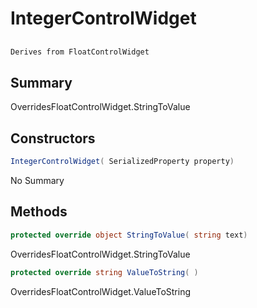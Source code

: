 # IntegerControlWidget

## 
```c#
Derives from FloatControlWidget
```

## Summary

OverridesFloatControlWidget.StringToValue
## Constructors

```c#
IntegerControlWidget( SerializedProperty property) 
```
No Summary
## Methods

```c#
protected override object StringToValue( string text) 
```
OverridesFloatControlWidget.StringToValue
```c#
protected override string ValueToString( ) 
```
OverridesFloatControlWidget.ValueToString
